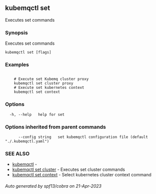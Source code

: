 ## kubemqctl set

Executes set commands

### Synopsis

Executes set commands

```
kubemqctl set [flags]
```

### Examples

```

	# Execute set Kubemq cluster proxy
	kubemqctl set cluster proxy
	# Execute set kubernetes context
	kubemqctl set context

```

### Options

```
  -h, --help   help for set
```

### Options inherited from parent commands

```
      --config string   set kubemqctl configuration file (default "./.kubemqctl.yaml")
```

### SEE ALSO

* [kubemqctl](kubemqctl.md)	 - 
* [kubemqctl set cluster](kubemqctl_set_cluster.md)	 - Executes set cluster commands
* [kubemqctl set context](kubemqctl_set_context.md)	 - Select kubernetes cluster context command

###### Auto generated by spf13/cobra on 21-Apr-2023
